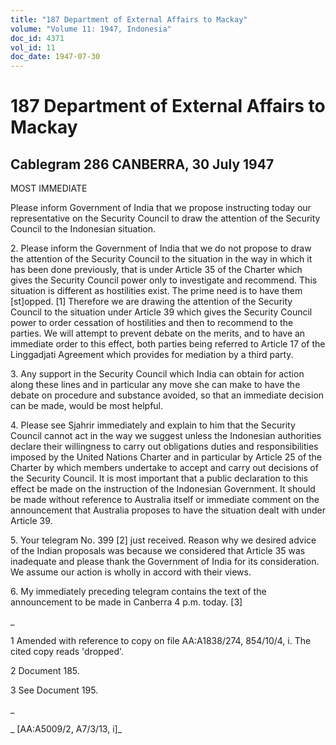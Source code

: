 ```yaml
---
title: "187 Department of External Affairs to Mackay"
volume: "Volume 11: 1947, Indonesia"
doc_id: 4371
vol_id: 11
doc_date: 1947-07-30
---
```


# 187 Department of External Affairs to Mackay

## Cablegram 286 CANBERRA, 30 July 1947

MOST IMMEDIATE

Please inform Government of India that we propose instructing today our representative on the Security Council to draw the attention of the Security Council to the Indonesian situation.

2\. Please inform the Government of India that we do not propose to draw the attention of the Security Council to the situation in the way in which it has been done previously, that is under Article 35 of the Charter which gives the Security Council power only to investigate and recommend. This situation is different as hostilities exist. The prime need is to have them [st]opped. [1] Therefore we are drawing the attention of the Security Council to the situation under Article 39 which gives the Security Council power to order cessation of hostilities and then to recommend to the parties. We will attempt to prevent debate on the merits, and to have an immediate order to this effect, both parties being referred to Article 17 of the Linggadjati Agreement which provides for mediation by a third party.

3\. Any support in the Security Council which India can obtain for action along these lines and in particular any move she can make to have the debate on procedure and substance avoided, so that an immediate decision can be made, would be most helpful.

4\. Please see Sjahrir immediately and explain to him that the Security Council cannot act in the way we suggest unless the Indonesian authorities declare their willingness to carry out obligations duties and responsibilities imposed by the United Nations Charter and in particular by Article 25 of the Charter by which members undertake to accept and carry out decisions of the Security Council. It is most important that a public declaration to this effect be made on the instruction of the Indonesian Government. It should be made without reference to Australia itself or immediate comment on the announcement that Australia proposes to have the situation dealt with under Article 39.

5\. Your telegram No. 399 [2] just received. Reason why we desired advice of the Indian proposals was because we considered that Article 35 was inadequate and please thank the Government of India for its consideration. We assume our action is wholly in accord with their views.

6\. My immediately preceding telegram contains the text of the announcement to be made in Canberra 4 p.m. today. [3]

_

1 Amended with reference to copy on file AA:A1838/274, 854/10/4, i. The cited copy reads 'dropped'.

2 Document 185.

3 See Document 195.

_

_ [AA:A5009/2, A7/3/13, i]_
